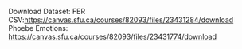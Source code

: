 Download Dataset:
FER CSV:https://canvas.sfu.ca/courses/82093/files/23431284/download
Phoebe Emotions: https://canvas.sfu.ca/courses/82093/files/23431774/download
